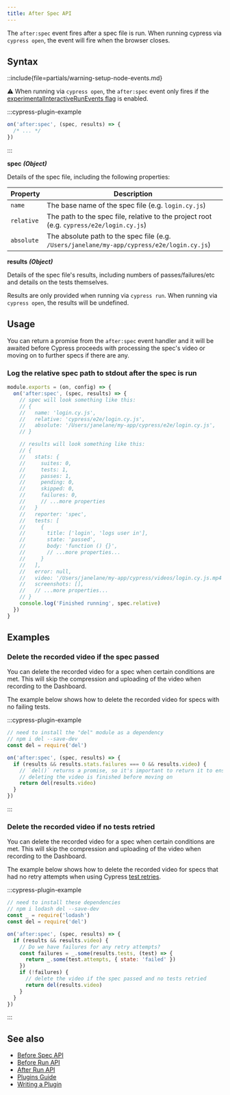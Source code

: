 ```yaml
---
title: After Spec API
---
```


The `after:spec` event fires after a spec file is run. When running cypress via
`cypress open`, the event will fire when the browser closes.

## Syntax

::include{file=partials/warning-setup-node-events.md}

<Alert type="warning">

⚠️ When running via `cypress open`, the `after:spec` event only fires if the
[experimentalInteractiveRunEvents flag](/guides/references/configuration#Experiments)
is enabled.

</Alert>

:::cypress-plugin-example

```js
on('after:spec', (spec, results) => {
  /* ... */
})
```

:::

**<Icon name="angle-right"></Icon> spec** **_(Object)_**

Details of the spec file, including the following properties:

| Property   | Description                                                                                |
| ---------- | ------------------------------------------------------------------------------------------ |
| `name`     | The base name of the spec file (e.g. `login.cy.js`)                                        |
| `relative` | The path to the spec file, relative to the project root (e.g. `cypress/e2e/login.cy.js`)   |
| `absolute` | The absolute path to the spec file (e.g. `/Users/janelane/my-app/cypress/e2e/login.cy.js`) |

**<Icon name="angle-right"></Icon> results** **_(Object)_**

Details of the spec file's results, including numbers of passes/failures/etc and
details on the tests themselves.

Results are only provided when running via `cypress run`. When running via
`cypress open`, the results will be undefined.

## Usage

You can return a promise from the `after:spec` event handler and it will be
awaited before Cypress proceeds with processing the spec's video or moving on to
further specs if there are any.

### Log the relative spec path to stdout after the spec is run

```javascript
module.exports = (on, config) => {
  on('after:spec', (spec, results) => {
    // spec will look something like this:
    // {
    //   name: 'login.cy.js',
    //   relative: 'cypress/e2e/login.cy.js',
    //   absolute: '/Users/janelane/my-app/cypress/e2e/login.cy.js',
    // }

    // results will look something like this:
    // {
    //   stats: {
    //     suites: 0,
    //     tests: 1,
    //     passes: 1,
    //     pending: 0,
    //     skipped: 0,
    //     failures: 0,
    //     // ...more properties
    //   }
    //   reporter: 'spec',
    //   tests: [
    //     {
    //       title: ['login', 'logs user in'],
    //       state: 'passed',
    //       body: 'function () {}',
    //       // ...more properties...
    //     }
    //   ],
    //   error: null,
    //   video: '/Users/janelane/my-app/cypress/videos/login.cy.js.mp4',
    //   screenshots: [],
    //   // ...more properties...
    // }
    console.log('Finished running', spec.relative)
  })
}
```

## Examples

### Delete the recorded video if the spec passed

You can delete the recorded video for a spec when certain conditions are met.
This will skip the compression and uploading of the video when recording to the
Dashboard.

The example below shows how to delete the recorded video for specs with no
failing tests.

:::cypress-plugin-example

```javascript
// need to install the "del" module as a dependency
// npm i del --save-dev
const del = require('del')
```

```js
on('after:spec', (spec, results) => {
  if (results && results.stats.failures === 0 && results.video) {
    // `del()` returns a promise, so it's important to return it to ensure
    // deleting the video is finished before moving on
    return del(results.video)
  }
})
```

:::

### Delete the recorded video if no tests retried

You can delete the recorded video for a spec when certain conditions are met.
This will skip the compression and uploading of the video when recording to the
Dashboard.

The example below shows how to delete the recorded video for specs that had no
retry attempts when using Cypress [test retries](/guides/guides/test-retries).

:::cypress-plugin-example

```js
// need to install these dependencies
// npm i lodash del --save-dev
const _ = require('lodash')
const del = require('del')
```

```js
on('after:spec', (spec, results) => {
  if (results && results.video) {
    // Do we have failures for any retry attempts?
    const failures = _.some(results.tests, (test) => {
      return _.some(test.attempts, { state: 'failed' })
    })
    if (!failures) {
      // delete the video if the spec passed and no tests retried
      return del(results.video)
    }
  }
})
```

:::

## See also

- [Before Spec API](/api/plugins/before-spec-api)
- [Before Run API](/api/plugins/before-run-api)
- [After Run API](/api/plugins/after-run-api)
- [Plugins Guide](/guides/tooling/plugins-guide)
- [Writing a Plugin](/api/plugins/writing-a-plugin)
